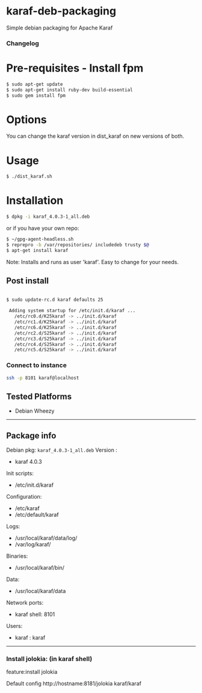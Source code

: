 karaf-deb-packaging
===================

Simple debian packaging for Apache Karaf

### Changelog


# Pre-requisites - Install fpm

```sh
$ sudo apt-get update
$ sudo apt-get install ruby-dev build-essential
$ sudo gem install fpm
```
# Options

You can change the karaf version in dist_karaf on new versions of both.

# Usage

```sh
$ ./dist_karaf.sh
```

# Installation

```sh
$ dpkg -i karaf_4.0.3-1_all.deb
```

or if you have your own repo:

```sh
$ ~/gpg-agent-headless.sh
$ reprepro -b /var/repositories/ includedeb trusty $@
$ apt-get install karaf
```
Note: Installs and runs as user 'karaf'. Easy to change for your needs.

## Post install

```sh

$ sudo update-rc.d karaf defaults 25

 Adding system startup for /etc/init.d/karaf ...
   /etc/rc0.d/K25karaf -> ../init.d/karaf
   /etc/rc1.d/K25karaf -> ../init.d/karaf
   /etc/rc6.d/K25karaf -> ../init.d/karaf
   /etc/rc2.d/S25karaf -> ../init.d/karaf
   /etc/rc3.d/S25karaf -> ../init.d/karaf
   /etc/rc4.d/S25karaf -> ../init.d/karaf
   /etc/rc5.d/S25karaf -> ../init.d/karaf
```

### Connect to instance
```sh
ssh -p 8101 karaf@localhost
```

## Tested Platforms

* Debian Wheezy

---

## Package info
Debian pkg: `karaf_4.0.3-1_all.deb`
Version :
  - karaf 4.0.3

Init scripts:
  - /etc/init.d/karaf

Configuration:
  - /etc/karaf
  - /etc/default/karaf

Logs:
  - /usr/local/karaf/data/log/
  - /var/log/karaf/

Binaries:
  - /usr/local/karaf/bin/

Data:
  - /usr/local/karaf/data

Network ports:
  - karaf shell: 8101

Users:
  - karaf : karaf

---

### Install jolokia: (in karaf shell)

feature:install jolokia

Default config http://hostname:8181/jolokia  karaf/karaf
